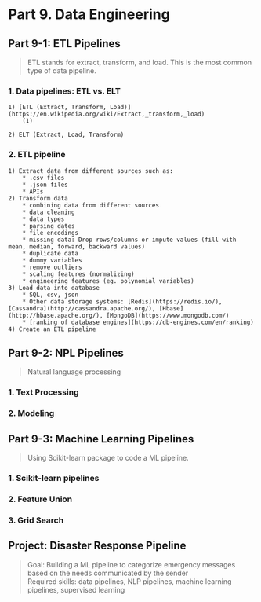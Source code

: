 # Part 9. Data Engineering

## Part 9-1: ETL Pipelines
> ETL stands for extract, transform, and load. This is the most common type of data pipeline.

 ### 1. Data pipelines: ETL vs. ELT
    1) [ETL (Extract, Transform, Load)](https://en.wikipedia.org/wiki/Extract,_transform,_load)
        (1) 

    2) ELT (Extract, Load, Transform)

 ### 2. ETL pipeline
    1) Extract data from different sources such as: 
        * .csv files
        * .json files 
        * APIs
    2) Transform data
        * combining data from different sources
        * data cleaning
        * data types
        * parsing dates
        * file encodings
        * missing data: Drop rows/columns or impute values (fill with mean, median, forward, backward values)
        * duplicate data
        * dummy variables
        * remove outliers
        * scaling features (normalizing)
        * engineering features (eg. polynomial variables)
    3) Load data into database
        * SQL, csv, json
        * Other data storage systems: [Redis](https://redis.io/), [Cassandra](http://cassandra.apache.org/), [Hbase](http://hbase.apache.org/), [MongoDB](https://www.mongodb.com/)
        * [ranking of database engines](https://db-engines.com/en/ranking)
    4) Create an ETL pipeline


## Part 9-2: NPL Pipelines
> Natural language processing 

 ### 1. Text Processing

 ### 2. Modeling


## Part 9-3: Machine Learning Pipelines
> Using Scikit-learn package to code a ML pipeline.

 ### 1. Scikit-learn pipelines

 ### 2. Feature Union

 ### 3. Grid Search


## Project: Disaster Response Pipeline
> Goal: Building a ML pipeline to categorize emergency messages based on the needs communicated by the sender <br>
> Required skills: data pipelines, NLP pipelines, machine learning pipelines, supervised learning

